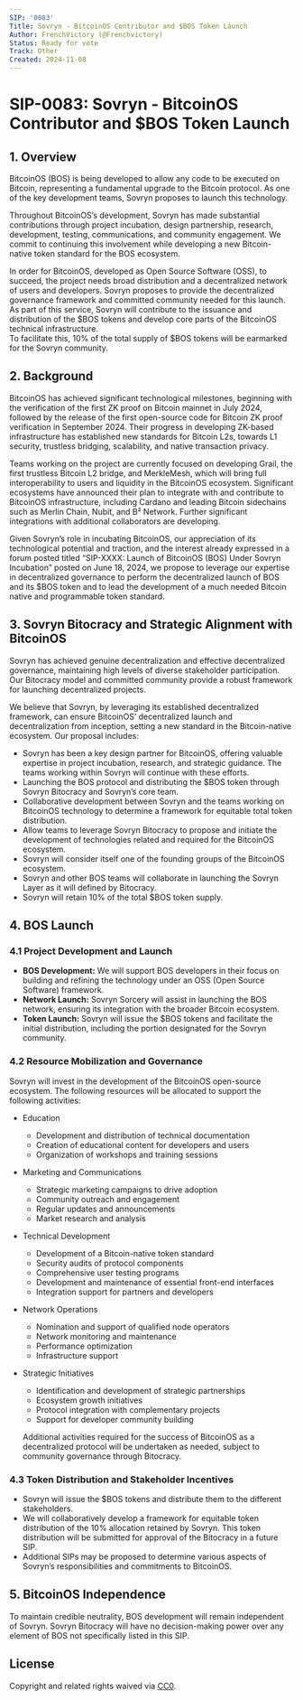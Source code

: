 ```yaml
---
SIP: '0083'
Title: Sovryn - BitcoinOS Contributor and $BOS Token Launch  
Author: FrenchVictory (@Frenchvictory)
Status: Ready for vote
Track: Other
Created: 2024-11-08
---
```

# **SIP-0083: Sovryn - BitcoinOS Contributor and $BOS Token Launch**   

## 1. Overview 

BitcoinOS (BOS) is being developed to allow any code to be executed on Bitcoin, representing a fundamental upgrade to the Bitcoin protocol. 
As one of the key development teams, Sovryn proposes to launch this technology.  

Throughout BitcoinOS’s development, Sovryn has made substantial contributions through project incubation, design partnership, research, 
development, testing, communications, and community engagement. We commit to continuing this involvement while developing 
a new Bitcoin-native token standard for the BOS ecosystem.

In order for BitcoinOS, developed as Open Source Software (OSS), to succeed, the project needs broad distribution and 
a decentralized network of users and developers. Sovryn proposes to provide the decentralized governance framework and 
committed community needed for this launch. As part of this service, Sovryn will contribute to the issuance and 
distribution of the $BOS tokens and develop core parts of the BitcoinOS technical infrastructure.  
To facilitate this, 10% of the total supply of $BOS tokens will be earmarked for the Sovryn community.  

## 2. Background

BitcoinOS has achieved significant technological milestones, beginning with the verification of the first ZK proof on Bitcoin mainnet in July 2024, 
followed by the release of the first open-source code for Bitcoin ZK proof verification in September 2024. 
Their progress in developing ZK-based infrastructure has established new standards for Bitcoin L2s, towards L1 security, trustless bridging, 
scalability, and native transaction privacy.

Teams working on the project are currently focused on developing Grail, the first trustless Bitcoin L2 bridge, and MerkleMesh, 
which will bring full interoperability to users and liquidity in the BitcoinOS ecosystem. Significant ecosystems have announced 
their plan to integrate with and contribute to BitcoinOS infrastructure, including Cardano and leading Bitcoin sidechains such as 
Merlin Chain, Nubit, and B² Network. Further significant integrations with additional collaborators are developing.

Given Sovryn’s role in incubating BitcoinOS, our appreciation of its technological potential and traction, and the interest already expressed 
in a forum posted titled “SIP-XXXX: Launch of BitcoinOS (BOS) Under Sovryn Incubation” posted on June 18, 2024, we propose to leverage our 
expertise in decentralized governance to perform the decentralized launch of BOS and its $BOS token and to lead the development of a much 
needed Bitcoin native and programmable token standard.   

## 3. Sovryn Bitocracy and Strategic Alignment with BitcoinOS

Sovryn has achieved genuine decentralization and effective decentralized governance, maintaining high levels of diverse stakeholder participation. 
Our Bitocracy model and committed community provide a robust framework for launching decentralized projects.

We believe that Sovryn, by leveraging its established decentralized framework, can ensure BitcoinOS’ decentralized launch and decentralization from 
inception, setting a new standard in the Bitcoin-native ecosystem. Our proposal includes:

- Sovryn has been a key design partner for BitcoinOS, offering valuable expertise in project incubation, research, and strategic guidance. 
The teams working within Sovryn will continue with these efforts.
- Launching the BOS protocol and distributing the $BOS token through Sovryn Bitocracy and Sovryn’s core team.   
- Collaborative development between Sovryn and the teams working on BitcoinOS technology to determine a framework for equitable total token distribution.  
- Allow teams to leverage Sovryn Bitocracy to propose and initiate the development of technologies related and required for the BitcoinOS ecosystem.  
- Sovryn will consider itself one of the founding groups of the BitcoinOS ecosystem.  
- Sovryn and other BOS teams will collaborate in launching the Sovryn Layer as it will defined by Bitocracy.  
- Sovryn will retain 10% of the total $BOS token supply.  

## 4. BOS Launch
### 4.1 Project Development and Launch

  - **BOS Development:** We will support BOS developers in their focus on building and refining the technology under an OSS (Open Source Software) framework.
  - **Network Launch:** Sovryn Sorcery will assist in launching the BOS network, ensuring its integration with the broader Bitcoin ecosystem.
  - **Token Launch:** Sovryn will issue the $BOS tokens and facilitate the initial distribution, including the portion designated for the Sovryn community.

### 4.2 Resource Mobilization and Governance

Sovryn will invest in the development of the BitcoinOS open-source ecosystem. The following resources will be allocated to support the following activities:

  - Education
      - Development and distribution of technical documentation
      - Creation of educational content for developers and users
      - Organization of workshops and training sessions
  - Marketing and Communications
      - Strategic marketing campaigns to drive adoption
      - Community outreach and engagement
      - Regular updates and announcements
      - Market research and analysis
  - Technical Development
      - Development of a Bitcoin-native token standard
      - Security audits of protocol components
      - Comprehensive user testing programs
      - Development and maintenance of essential front-end interfaces
      - Integration support for partners and developers
  - Network Operations
      - Nomination and support of qualified node operators
      - Network monitoring and maintenance
      - Performance optimization
      - Infrastructure support
  - Strategic Initiatives
      - Identification and development of strategic partnerships
      - Ecosystem growth initiatives
      - Protocol integration with complementary projects
      - Support for developer community building

    Additional activities required for the success of BitcoinOS as a decentralized protocol will be undertaken as needed, 
subject to community governance through Bitocracy.

### 4.3 Token Distribution and Stakeholder Incentives

  - Sovryn will issue the $BOS tokens and distribute them to the different stakeholders.
  - We will collaboratively develop a framework for equitable token distribution of the 10% allocation retained by Sovryn. This token distribution will be submitted for approval of the Bitocracy in a future SIP.
  - Additional SIPs may be proposed to determine various aspects of Sovryn’s responsibilities and commitments to BitcoinOS.

## 5. BitcoinOS Independence

To maintain credible neutrality, BOS development will remain independent of Sovryn. Sovryn Bitocracy will have no decision-making power 
over any element of BOS not specifically listed in this SIP.

## License
Copyright and related rights waived via [CC0](https://creativecommons.org/publicdomain/zero/1.0/).
